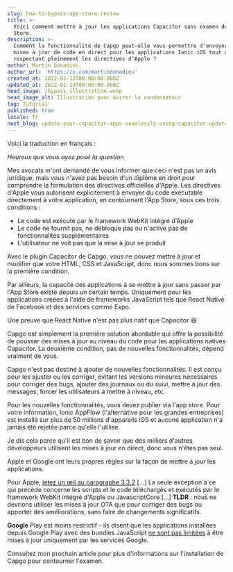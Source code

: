 ```yaml
---
slug: how-to-bypass-app-store-review
title: >-
  Voici comment mettre à jour les applications Capacitor sans examen de l'App
  Store.
description: >-
  Comment la fonctionnalité de Capgo peut-elle vous permettre d'envoyer des
  mises à jour de code en direct pour les applications Ionic iOS tout en
  respectant pleinement les directives d'Apple ?
author: Martin Donadieu
author_url: 'https://x.com/martindonadieu'
created_at: 2022-01-13T00:00:00.000Z
updated_at: 2022-01-13T00:00:00.000Z
head_image: /bypass_illustration.webp
head_image_alt: Illustration pour éviter le condensateur
tag: Tutorial
published: true
locale: fr
next_blog: update-your-capacitor-apps-seamlessly-using-capacitor-updater
---
```


Voici la traduction en français :

_Heureux que vous ayez posé la question_

Mes avocats m'ont demandé de vous informer que ceci n'est pas un avis juridique, mais vous n'avez pas besoin d'un diplôme en droit pour comprendre la formulation des directives officielles d'Apple. Les directives d'Apple vous autorisent explicitement à envoyer du code exécutable directement à votre application, en contournant l'App Store, sous ces trois conditions :

* Le code est exécuté par le framework WebKit intégré d'Apple
* Le code ne fournit pas, ne débloque pas ou n'active pas de fonctionnalités supplémentaires
* L'utilisateur ne voit pas que la mise à jour se produit

Avec le plugin Capacitor de Capgo, vous ne pouvez mettre à jour et modifier que votre HTML, CSS et JavaScript, donc nous sommes bons sur la première condition.

Par ailleurs, la capacité des applications à se mettre à jour sans passer par l'App Store existe depuis un certain temps.
Uniquement pour les applications créées à l'aide de frameworks JavaScript tels que React Native de Facebook et des services comme Expo.

Une preuve que React Native n'est pas plus natif que Capacitor 😆

Capgo est simplement la première solution abordable qui offre la possibilité de pousser des mises à jour au niveau du code pour les applications natives Capacitor.
La deuxième condition, pas de nouvelles fonctionnalités, dépend vraiment de vous.

Capgo n'est pas destiné à ajouter de nouvelles fonctionnalités. Il est conçu pour les ajuster ou les corriger, évitant les versions mineures nécessaires pour corriger des bugs, ajouter des journaux ou du suivi, mettre à jour des messages, forcer les utilisateurs à mettre à niveau, etc.

Pour les nouvelles fonctionnalités, vous devez publier via l'app store. Pour votre information, Ionic AppFlow (l'alternative pour les grandes entreprises) est installé sur plus de 50 millions d'appareils iOS et aucune application n'a jamais été rejetée parce qu'elle l'utilise.

Je dis cela parce qu'il est bon de savoir que des milliers d'autres développeurs utilisent les mises à jour en direct, donc vous n'êtes pas seul.

Apple et Google ont leurs propres règles sur la façon de mettre à jour les applications.

Pour Apple, [jetez un œil au paragraphe 3.3.2](https://developer.apple.com/programs/information/Apple_Developer_Program_Information_8_12_15.pdf/)
[...] La seule exception à ce qui précède concerne les scripts et le code téléchargés et exécutés par le framework WebKit intégré d'Apple ou JavascriptCore [...] __TLDR__ : nous ne devrions utiliser les mises à jour OTA que pour corriger des bugs ou apporter des améliorations, sans faire de changements significatifs.

__Google__ Play est moins restrictif - ils disent que les applications installées depuis Google Play avec des bundles JavaScript [ne sont pas limitées](https://support.google.com/googleplay/android-developer/answer/9888379/?hl=en) à être mises à jour uniquement par les services Google.


Consultez mon prochain article pour plus d'informations sur l'installation de Capgo pour contourner l'examen.